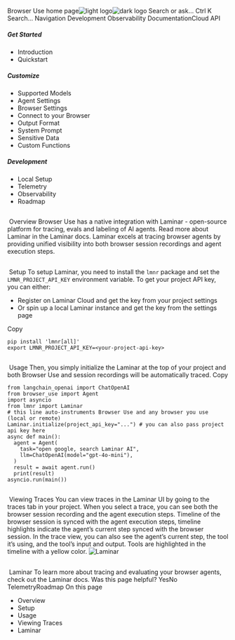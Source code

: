 Browser Use home page![light logo](https://mintlify.s3.us-west-1.amazonaws.com/browseruse-0aece648/logo/light.svg)![dark logo](https://mintlify.s3.us-west-1.amazonaws.com/browseruse-0aece648/logo/dark.svg)
Search or ask...
Ctrl K
Search...
Navigation
Development
Observability
DocumentationCloud API
##### Get Started
  * Introduction
  * Quickstart


##### Customize
  * Supported Models
  * Agent Settings
  * Browser Settings
  * Connect to your Browser
  * Output Format
  * System Prompt
  * Sensitive Data
  * Custom Functions


##### Development
  * Local Setup
  * Telemetry
  * Observability
  * Roadmap


## 
​
Overview
Browser Use has a native integration with Laminar - open-source platform for tracing, evals and labeling of AI agents. Read more about Laminar in the Laminar docs.
Laminar excels at tracing browser agents by providing unified visibility into both browser session recordings and agent execution steps.
## 
​
Setup
To setup Laminar, you need to install the `lmnr` package and set the `LMNR_PROJECT_API_KEY` environment variable.
To get your project API key, you can either:
  * Register on Laminar Cloud and get the key from your project settings
  * Or spin up a local Laminar instance and get the key from the settings page


Copy
```
pip install 'lmnr[all]'
export LMNR_PROJECT_API_KEY=<your-project-api-key>

```

## 
​
Usage
Then, you simply initialize the Laminar at the top of your project and both Browser Use and session recordings will be automatically traced.
Copy
```
from langchain_openai import ChatOpenAI
from browser_use import Agent
import asyncio
from lmnr import Laminar
# this line auto-instruments Browser Use and any browser you use (local or remote)
Laminar.initialize(project_api_key="...") # you can also pass project api key here
async def main():
  agent = Agent(
    task="open google, search Laminar AI",
    llm=ChatOpenAI(model="gpt-4o-mini"),
  )
  result = await agent.run()
  print(result)
asyncio.run(main())

```

## 
​
Viewing Traces
You can view traces in the Laminar UI by going to the traces tab in your project. When you select a trace, you can see both the browser session recording and the agent execution steps.
Timeline of the browser session is synced with the agent execution steps, timeline highlights indicate the agent’s current step synced with the browser session. In the trace view, you can also see the agent’s current step, the tool it’s using, and the tool’s input and output. Tools are highlighted in the timeline with a yellow color.
![Laminar](https://mintlify.s3.us-west-1.amazonaws.com/browseruse-0aece648/images/laminar.png)
## 
​
Laminar
To learn more about tracing and evaluating your browser agents, check out the Laminar docs.
Was this page helpful?
YesNo
TelemetryRoadmap
On this page
  * Overview
  * Setup
  * Usage
  * Viewing Traces
  * Laminar


